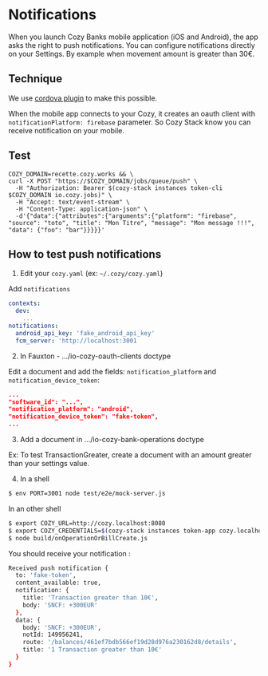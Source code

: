 # Notifications

When you launch Cozy Banks mobile application (iOS and Android), the app asks the
right to push notifications. You can configure notifications directly on your
Settings. By example when movement amount is greater than 30€.

## Technique

We use [cordova plugin](https://github.com/phonegap/phonegap-plugin-push) to
make this possible.

When the mobile app connects to your Cozy, it creates an oauth client with
`notificationPlatform: firebase` parameter. So Cozy Stack know you can receive
notification on your mobile.

## Test

```
COZY_DOMAIN=recette.cozy.works && \
curl -X POST "https://$COZY_DOMAIN/jobs/queue/push" \
  -H "Authorization: Bearer $(cozy-stack instances token-cli $COZY_DOMAIN io.cozy.jobs)" \
  -H "Accept: text/event-stream" \
  -H "Content-Type: application-json" \
  -d'{"data":{"attributes":{"arguments":{"platform": "firebase", "source": "toto", "title": "Mon Titre", "message": "Mon message !!!", "data": {"foo": "bar"}}}}}'
```

## How to test push notifications

1. Edit your `cozy.yaml` (ex: `~/.cozy/cozy.yaml`)

Add `notifications`
```yaml
contexts:
  dev:
    ...
notifications:
  android_api_key: 'fake_android_api_key'
  fcm_server: 'http://localhost:3001
```

2. In Fauxton - .../io-cozy-oauth-clients doctype

Edit a document and add the fields: `notification_platform` and `notification_device_token`:
```json
...
"software_id": "...",
"notification_platform": "android",
"notification_device_token": "fake-token",
...
```

3. Add a document in .../io-cozy-bank-operations doctype

Ex: To test TransactionGreater, create a document with an amount greater than your settings value.


4. In a shell
```bash
$ env PORT=3001 node test/e2e/mock-server.js
```

In an other shell
```bash
$ export COZY_URL=http://cozy.localhost:8080
$ export COZY_CREDENTIALS=$(cozy-stack instances token-app cozy.localhost:8080 banks)
$ node build/onOperationOrBillCreate.js
```

You should receive your notification :
```bash
Received push notification {
  to: 'fake-token',
  content_available: true,
  notification: {
    title: 'Transaction greater than 10€',
    body: 'SNCF: +300EUR'
  },
  data: {
    body: 'SNCF: +300EUR',
    notId: 149956241,
    route: '/balances/461ef7bdb566ef19d28d976a230162d8/details',
    title: '1 Transaction greater than 10€'
  }
}
```
